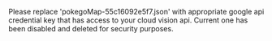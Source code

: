 Please replace 'pokegoMap-55c16092e5f7.json' with appropriate google api credential key that has access to your cloud vision api. Current one has been disabled and deleted for security purposes.
